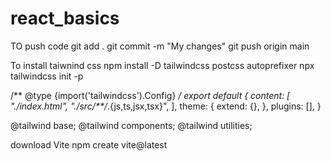 # react_basics

TO push code 
git add .
git commit -m "My changes"
git push origin main


To install taiwnind css
npm install -D tailwindcss postcss autoprefixer
npx tailwindcss init -p


/** @type {import('tailwindcss').Config} */
export default {
  content: [
    "./index.html",
    "./src/**/*.{js,ts,jsx,tsx}",
  ],
  theme: {
    extend: {},
  },
  plugins: [],
}



@tailwind base;
@tailwind components;
@tailwind utilities;

download Vite
npm create vite@latest